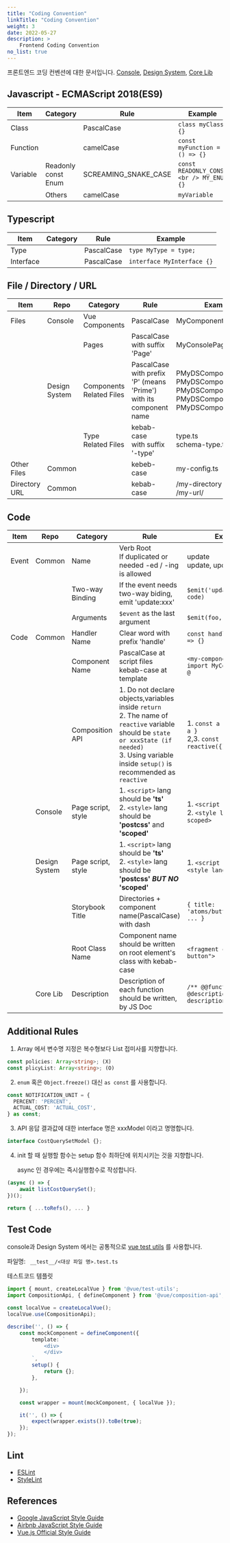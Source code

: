 ```yaml
---
title: "Coding Convention"
linkTitle: "Coding Convention"
weight: 3
date: 2022-05-27
description: >
    Frontend Coding Convention
no_list: true
---
```



프론트엔드 코딩 컨벤션에 대한 문서입니다.
[Console](https://github.com/cloudforet-io/console), 
[Design System](https://github.com/cloudforet-io/spaceone-design-system),
[Core Lib](https://github.com/cloudforet-io/console-core-lib)


## Javascript - ECMAScript 2018(ES9)

| Item     | Category                   | Rule                 | Example                                      |
|----------|----------------------------|----------------------|----------------------------------------------|
| Class    |                            | PascalCase           | ```class myClass {}```                       |
| Function |                            | camelCase            | ```const myFunction = () => {}```            |
| Variable | Readonly const <br /> Enum | SCREAMING_SNAKE_CASE | ```const READONLY_CONST <br /> MY_ENUM {}``` |
|          | Others                     | camelCase            | ```myVariable```                             |


## Typescript

| Item      | Category           | Rule       | Example                        |
|-----------|--------------------|------------|--------------------------------|
| Type      |                    | PascalCase | ```type MyType = type;```      |
| Interface |                    | PascalCase | ```interface MyInterface {}``` |


## File / Directory / URL   

| Item                 | Repo          | Category                        | Rule                                                                             | Example                                                                                                                          |
|----------------------|---------------|---------------------------------|----------------------------------------------------------------------------------|----------------------------------------------------------------------------------------------------------------------------------|
| Files                | Console       | Vue Components                  | PascalCase                                                                       | MyComponent.vue                                                                                                                  |
|                      |               | Pages                           | PascalCase <br /> with suffix 'Page'                                             | MyConsolePage.vue                                                                                                                |
|                      | Design System | Components <br /> Related Files | PascalCase <br /> with prefix 'P' (means 'Prime') <br /> with its component name | PMyDSComponent.vue <br /> PMyDSComponent.mdx <br /> PMyDSComponent.stories <br /> PMyDSComponent.scss <br /> PMyDSComponent.pcss |
|                      |               | Type Related Files              | kebab-case <br /> with suffix '-type'                                            | type.ts <br /> schema-type.ts                                                                                                    |
| Other Files          | Common        |                                 | kebeb-case                                                                       | my-config.ts                                                                                                                     |
| Directory <br /> URL | Common        |                                 | kebab-case                                                                       | /my-directory <br /> /my-url/                                                                                                    |


## Code

| Item  | Repo          | Category           | Rule                                                                                                                                                                                                                                 | Example                                                                         |
|-------|---------------|--------------------|--------------------------------------------------------------------------------------------------------------------------------------------------------------------------------------------------------------------------------------|---------------------------------------------------------------------------------|
| Event | Common        | Name               | Verb Root <br /> If duplicated or needed -ed / -ing is allowed                                                                                                                                                                       | update <br /> update, updated                                                   |
|       |               | Two-way Binding    | If the event needs two-way biding, emit 'update:xxx'                                                                                                                                                                                 | ```$emit('update:code', code)```                                                |
|       |               | Arguments          | ```$event``` as the last argument                                                                                                                                                                                                    | ```$emit(foo, bar, $event)```                                                   |
| Code  | Common        | Handler Name       | Clear word with prefix 'handle'                                                                                                                                                                                                      | ```const handleOnClick = () => {}```                                            |
|       |               | Component Name     | PascalCase at script files <br /> kebab-case at template                                                                                                                                                                             | ```<my-component />``` <br /> ```import MyComponent from @```                   |
|       |               | Composition API    | 1. Do not declare objects,variables inside ```return``` <br /> 2. The name of ```reactive``` variable should be ```state or xxxState (if needed)``` <br /> 3. Using variable inside ```setup()``` is recommended as ```reactive```   | 1. ```const a = 1; return { a }``` <br /> 2,3. ```const state = reactive({})``` |
|       | Console       | Page script, style | 1. ```<script>``` lang should be **'ts'** <br /> 2. ```<style>``` lang should be **'postcss'** and **'scoped'**                                                                                                                      | 1. ```<script lang="ts">```<br /> 2. ```<style lang="postcss" scoped>```        |
|       | Design System | Page script, style | 1. ```<script>``` lang should be **'ts'** <br /> 2. ```<style>``` lang should be **'postcss'** ***BUT NO*** **'scoped'**                                                                                                             | 1. ```<script lang="ts">``` <br /> ```<style lang="postcss">```                 |
|       |               | Storybook Title    | Directories + component name(PascalCase) with dash                                                                                                                                                                                   | ```{ title: 'atoms/buttons/MyButton' ... }```                                   |
|       |               | Root Class Name    | Component name should be written on root element's class with kebab-case                                                                                                                                                             | ```<fragment class="p-my-button">```                                            |
|       | Core Lib      | Description        | Description of each function should be written, by JS Doc                                                                                                                                                                            | ```/** @@function @name @description *@param descriptions **/```                |


## Additional Rules
1. Array 에서 변수명 지정은 복수형보다 List 접미사를 지향합니다. 
```typescript
const policies: Array<string>; (X)
const plicyList: Array<string>; (O)
```

2. ```enum``` 혹은 ```Object.freeze()``` 대신 ```as const``` 를 사용합니다.
```typescript
const NOTIFICATION_UNIT = {
  PERCENT: 'PERCENT',
  ACTUAL_COST: 'ACTUAL_COST',
} as const;
```

3. API 응답 결과값에 대한 interface 명은 xxxModel 이라고 명명합니다.
```typescript
interface CostQuerySetModel {};
```

4. init 할 때 실행할 함수는 setup 함수 최하단에 위치시키는 것을 지향합니다.

    async 인 경우에는 즉시실행함수로 작성합니다.
```typescript
(async () => {
	await listCostQuerySet();
})();

return { ...toRefs(), ... }
```


## Test Code

console과 Design System 에서는 공통적으로 [vue test utils](https://v1.test-utils.vuejs.org/) 를 사용합니다.

파일명: ``` __test__/<대상 파일 명>.test.ts```

테스트코드 템플릿

```typescript
import { mount, createLocalVue } from '@vue/test-utils';
import CompositionApi, { defineComponent } from '@vue/composition-api';

const localVue = createLocalVue();
localVue.use(CompositionApi);

describe('', () => {
    const mockComponent = defineComponent({
        template: `
            <div>
            </div>
        `,
        setup() {
            return {};
        },

    });

    const wrapper = mount(mockComponent, { localVue });

    it('', () => {
        expect(wrapper.exists()).toBe(true);
    });
});
```

## Lint

- [ESLint](https://github.com/cloudforet-io/console/blob/master/.eslintrc.js)
- [StyleLint](https://github.com/cloudforet-io/console/blob/master/stylelint.config.js)

## References

- [Google JavaScript Style Guide](https://google.github.io/styleguide/jsguide.html#features-classes)
- [Airbnb JavaScript Style Guide](https://github.com/airbnb/javascript)
- [Vue.js Official Style Guide](https://kr.vuejs.org/v2/style-guide/)
